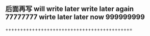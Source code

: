 后面再写
will write later
write later again 77777777
wirte later later now 999999999
-------------------------------



++++++++++++++++++++++++++++++++++++++++++=